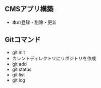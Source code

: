 ## CMSアプリ構築
- 本の登録・削除・更新


## Gitコマンド
- git init
 - カレントディレクトリにリポジトリを作成
- git add
- git status
- git list
- git log